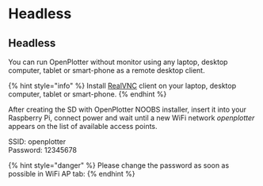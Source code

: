 # Headless

## H**eadless**

You can run OpenPlotter without monitor using any laptop, desktop computer, tablet or smart-phone as a remote desktop client.

{% hint style="info" %}
Install [RealVNC](https://www.realvnc.com) client on your laptop, desktop computer, tablet or smart-phone.
{% endhint %}

After creating the SD with OpenPlotter NOOBS installer, insert it into your Raspberry Pi, connect power and wait until a new WiFi network _openplotter_ appears on the list of available access points.

SSID: openplotter  
Password: 12345678

{% hint style="danger" %}
Please change the password as soon as possible in WiFi AP tab:
{% endhint %}




